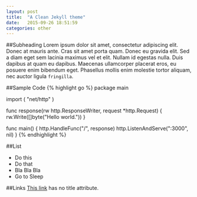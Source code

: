```yaml
---
layout: post
title:  "A Clean Jekyll theme"
date:   2015-09-26 18:51:59
categories: other
---
```

##Subheading
Lorem ipsum dolor sit amet, consectetur adipiscing elit. Donec at mauris ante. Cras sit amet porta quam. Donec eu gravida elit. Sed a diam eget sem lacinia maximus vel et elit. Nullam id egestas nulla. Duis dapibus at quam eu dapibus. Maecenas ullamcorper placerat eros, eu posuere enim bibendum eget. Phasellus mollis enim molestie tortor aliquam, nec auctor ligula `fringilla`.


##Sample Code
{% highlight go %}
package main

import (
    "net/http"
)

func response(rw http.ResponseWriter, request *http.Request) {
    rw.Write([]byte("Hello world."))
}

func main() {
    http.HandleFunc("/", response)
    http.ListenAndServe(":3000", nil)
}
{% endhighlight %}

##List 
- Do this
- Do that
- Bla Bla Bla
- Go to Sleep

##Links
[This link](http://example.net/) has no title attribute.
















